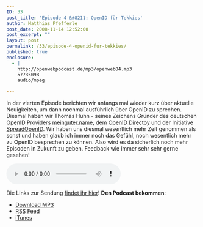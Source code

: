 ```yaml
---
ID: 33
post_title: 'Episode 4 &#8211; OpenID für Tekkies'
author: Matthias Pfefferle
post_date: 2008-11-14 12:52:00
post_excerpt: ""
layout: post
permalink: /33/episode-4-openid-fur-tekkies/
published: true
enclosure:
  - |
    http://openwebpodcast.de/mp3/openweb04.mp3
    57735098
    audio/mpeg

---
```


In der vierten Episode berichten wir anfangs mal wieder kurz über aktuelle Neuigkeiten, um dann nochmal ausführlich über OpenID zu sprechen. Diesmal haben wir Thomas Huhn - seines Zeichens Gründer des deutschen OpenID Providers <a href="http://meinguter.name">meinguter.name</a>, dem <a href="http://openiddirectory.com/">OpenID Directoy</a> und der Initiative <a href="http://spreadopenid.org/">SpreadOpenID</a>.
Wir haben uns diesmal wesentlich mehr Zeit genommen als sonst und haben glaub ich immer noch das Gefühl, noch wesentlich mehr zu OpenID besprechen zu können. Also wird es da sicherlich noch mehr Episoden in Zukunft zu geben. Feedback wie immer sehr sehr gerne gesehen!

<audio controls>
  <source src="http://openwebpodcast.de/mp3/openweb04.mp3" type="audio/mpeg">
  Ihr Browser unterstützt diesen Audio-Player nicht.
</audio>

Die Links zur Sendung [findet ihr hier](http://openweb.mixxt.de/networks/wiki/index.episode-4)! **Den Podcast bekommen**:

*   [Download MP3](http://openwebpodcast.de/mp3/openweb04.mp3)
*   [RSS Feed](http://feeds.feedburner.com/openwebcast)
*   [iTunes](http://phobos.apple.com/WebObjects/MZStore.woa/wa/viewPodcast?id=294732929)
